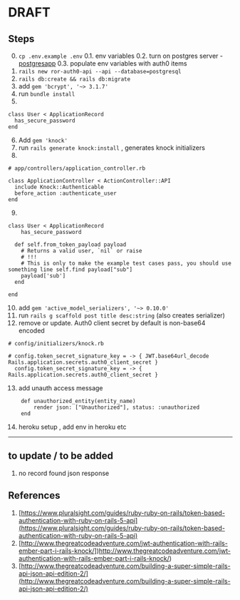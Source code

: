 
DRAFT
======

Steps
-----
0. `cp .env.example .env`
0.1. env variables
0.2. turn on postgres server - [postgresapp](www.postgresapp.com)
0.3. populate env variables with auth0 items
1. `rails new ror-auth0-api --api --database=postgresql`  
2. `rails db:create && rails db:migrate`
3. add `gem 'bcrypt', '~> 3.1.7'`
4. run `bundle install`
5. 
```
class User < ApplicationRecord
  has_secure_password
end
```  
6. Add `gem 'knock'`  
7. run `rails generate knock:install` , generates knock initializers
8. 
```
# app/controllers/application_controller.rb

class ApplicationController < ActionController::API  
  include Knock::Authenticable
  before_action :authenticate_user
end 
```  

9. 
```
class User < ApplicationRecord
    has_secure_password

  def self.from_token_payload payload
    # Returns a valid user, `nil` or raise
    # !!!
    # This is only to make the example test cases pass, you should use something line self.find payload["sub"]
    payload['sub']
  end

end
```

10. add `gem 'active_model_serializers', '~> 0.10.0'` 
11. run `rails g scaffold post title desc:string` (also creates serializer)
12. remove or update. Auth0 client secret by default is non-base64 encoded
```
# config/initializers/knock.rb

# config.token_secret_signature_key = -> { JWT.base64url_decode Rails.application.secrets.auth0_client_secret }
  config.token_secret_signature_key = -> { Rails.application.secrets.auth0_client_secret }
```

13. add unauth access message
```
    def unauthorized_entity(entity_name)
        render json: ["Unauthorized"], status: :unauthorized
    end
```  
14. heroku setup , add env in heroku etc


------------------

to update / to be added
--------
1. no record found json response


References
----------
1. [https://www.pluralsight.com/guides/ruby-ruby-on-rails/token-based-authentication-with-ruby-on-rails-5-api](https://www.pluralsight.com/guides/ruby-ruby-on-rails/token-based-authentication-with-ruby-on-rails-5-api)
2. [http://www.thegreatcodeadventure.com/jwt-authentication-with-rails-ember-part-i-rails-knock/])http://www.thegreatcodeadventure.com/jwt-authentication-with-rails-ember-part-i-rails-knock/)
3. [http://www.thegreatcodeadventure.com/building-a-super-simple-rails-api-json-api-edition-2/](http://www.thegreatcodeadventure.com/building-a-super-simple-rails-api-json-api-edition-2/)
